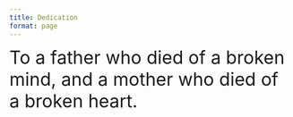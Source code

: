 ```yaml
---
title: Dedication
format: page
---
```


<p>
<font size="6" >
To a father who died of a broken mind, and a mother who died of a broken heart.
</font>
</p>
